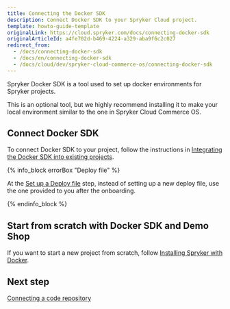 ```yaml
---
title: Connecting the Docker SDK
description: Connect Docker SDK to your Spryker Cloud project.
template: howto-guide-template
originalLink: https://cloud.spryker.com/docs/connecting-docker-sdk
originalArticleId: a4fe702d-b469-4224-a329-aba9f6c2c027
redirect_from:
  - /docs/connecting-docker-sdk
  - /docs/en/connecting-docker-sdk
  - /docs/cloud/dev/spryker-cloud-commerce-os/connecting-docker-sdk
---
```


Spryker Docker SDK is a tool used to set up docker environments for Spryker projects.

This is an optional tool, but we highly recommend installing it to make your local environment similar to the one in Spryker Cloud Commerce OS.


## Connect Docker SDK
To connect Docker SDK to your project, follow the instructions in [Integrating the Docker SDK into existing projects](https://documentation.spryker.com/docs/integrating-the-docker-sdk-into-existing-projects).

{% info_block errorBox "Deploy file" %}

At the [Set up a Deploy file](https://documentation.spryker.com/docs/integrating-the-docker-sdk-into-existing-projects#set-up-a-deploy-file) step, instead of setting up a new deploy file, use the one provided to you after the onboarding.

{% endinfo_block %}


## Start from scratch with Docker SDK and Demo Shop

If you want to start a new project from scratch, follow [Installing Spryker with Docker](https://documentation.spryker.com/docs/installing-spryker-with-docker).


## Next step

[Connecting a code repository](/docs/cloud/dev/spryker-cloud-commerce-os/connecting-a-code-repository.html)
